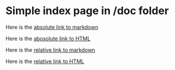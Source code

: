 # Simple index page in /doc folder

Here is the [absolute link to markdown](https://github.com/CBSDLab/sandbox-pages/blob/main/docs/instructions.md)

Here is the [abosolute link to HTML](https://github.com/CBSDLab/sandbox-pages/blob/main/docs/instructions.html)

Here is the [relative link to markdown](instructions.md)

Here is the [relative link to HTML](instructions.html)
